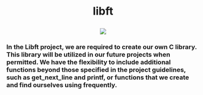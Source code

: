 # <p align ="center"> libft</p>

<p align = "center">
<a><img libft = "libft" src = "../../github_profil/42_badges/libftm.png"></a></p>

### In the Libft project, we are required to create our own C library. This library will be utilized in our future projects when permitted. We have the flexibility to include additional functions beyond those specified in the project guidelines, such as get_next_line and printf, or functions that we create and find ourselves using frequently.
